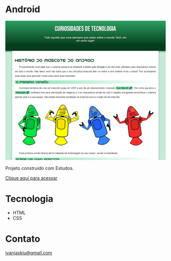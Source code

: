 # Android

![preview](./.github/android.png)

Projeto construido com Estudos.

[Clique aqui para acessar](https:///Ivan-Jaskiu.github.io/Android)

# Tecnologia
- HTML
- CSS

# Contato
ivanjaskiu@gmail.com
